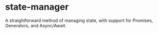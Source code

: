 # state-manager
A straightforward method of managing state, with support for Promises, Generators, and Async/Await.
